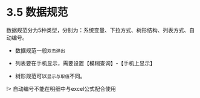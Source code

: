 # 3.5 数据规范
数据规范分为5种类型，分别为：系统变量、下拉方式、树形结构、列表方式、自动编号。

* 数据规范一般`双击弹出`

* 列表要在手机显示，需要设置【模糊查询】-【手机上显示】

* 树形规范可以`显示与取值`不同。

!> 自动编号不能在明细中与excel公式配合使用